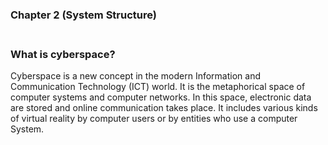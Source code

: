 ### Chapter 2 (System Structure)

### **<br/>What is cyberspace?**


<p>Cyberspace is a new concept in the modern Information and Communication Technology (ICT) world. It is the metaphorical space of computer systems and computer networks. 
  In this space, electronic data are stored and online communication takes place. It includes various kinds of virtual reality by computer users or by entities who use a computer System.</P>
